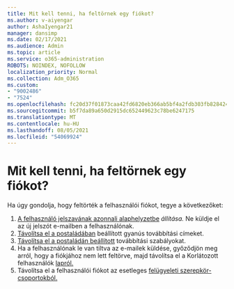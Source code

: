 ```yaml
---
title: Mit kell tenni, ha feltörnek egy fiókot?
ms.author: v-aiyengar
author: AshaIyengar21
manager: dansimp
ms.date: 02/17/2021
ms.audience: Admin
ms.topic: article
ms.service: o365-administration
ROBOTS: NOINDEX, NOFOLLOW
localization_priority: Normal
ms.collection: Adm_O365
ms.custom:
- "9002486"
- "7524"
ms.openlocfilehash: fc20d37f01873caa42fd6820eb366ab5bf4a2fdb303fb82842435d84da067f26
ms.sourcegitcommit: b5f7da89a650d2915dc652449623c78be6247175
ms.translationtype: MT
ms.contentlocale: hu-HU
ms.lasthandoff: 08/05/2021
ms.locfileid: "54069924"
---
```

# <a name="what-to-do-when-an-account-is-hacked"></a>Mit kell tenni, ha feltörnek egy fiókot?

Ha úgy gondolja, hogy feltörték a felhasználói fiókot, tegye a következőket:

1. [A felhasználó jelszavának azonnali alaphelyzetbe](https://go.microsoft.com/fwlink/?linkid=2103704) *állítása.* Ne küldje el az új jelszót e-mailben a felhasználónak.
1. [Távolítsa el a postaládában](https://go.microsoft.com/fwlink/?linkid=2103705) beállított gyanús továbbítási címeket.
1. [Távolítsa el a postaládán beállított](https://go.microsoft.com/fwlink/?linkid=2103706) továbbítási szabályokat.
1. Ha a felhasználónak le van tiltva az e-mailek küldése, győződjön meg arról, hogy a fiókjához nem lett feltörve, majd távolítsa el a Korlátozott felhasználók [lapról.](https://go.microsoft.com/fwlink/?linkid=2103706)
1. Távolítsa el a felhasználói fiókot az esetleges [felügyeleti szerepkör-csoportokból.](https://go.microsoft.com/fwlink/?linkid=2092294)